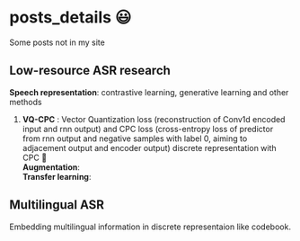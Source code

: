 # posts_details :smiley:
Some posts not in my site  

## Low-resource ASR research
**Speech representation**: contrastive learning, generative learning and other methods  
1. **VQ-CPC** : Vector Quantization loss (reconstruction of  Conv1d encoded input and rnn output) and CPC loss (cross-entropy loss of predictor from rnn output and negative samples with label 0, aiming to adjacement output and encoder output) discrete representation with CPC :ocean:  
**Augmentation**:  
**Transfer learning**:  

## Multilingual ASR
Embedding multilingual information in discrete representaion like codebook.
